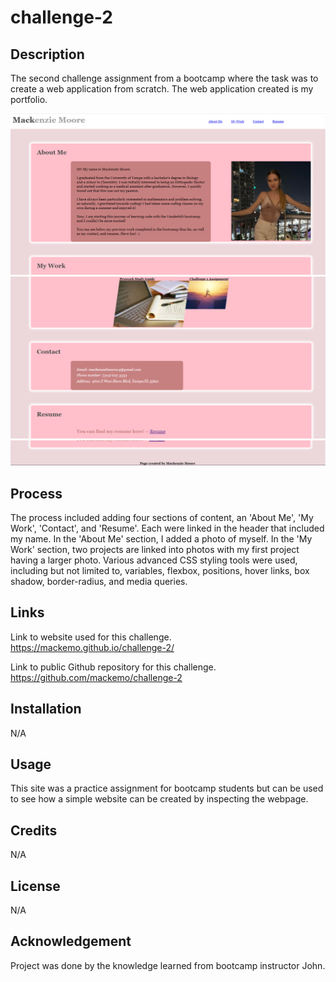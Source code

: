 # challenge-2

## Description

The second challenge assignment from a bootcamp where the task was to create a web application from scratch. The web application created is my portfolio.

![alt text](image.png)
![alt text](image-1.png)
![alt text](image-2.png)

## Process

The process included adding four sections of content, an 'About Me', 'My Work', 'Contact', and 'Resume'. Each were linked in the header that included my name. In the 'About Me' section, I added a photo of myself. In the 'My Work' section, two projects are linked into photos with my first project having a larger photo. Various advanced CSS styling tools were used, including but not limited to, variables, flexbox, positions, hover links, box shadow, border-radius, and media queries.

## Links

Link to website used for this challenge.
https://mackemo.github.io/challenge-2/

Link to public Github repository for this challenge.
https://github.com/mackemo/challenge-2

## Installation

N/A

## Usage

This site was a practice assignment for bootcamp students but can be used to see how a simple website can be created by inspecting the webpage.

## Credits

N/A

## License

N/A

## Acknowledgement

Project was done by the knowledge learned from bootcamp instructor John.